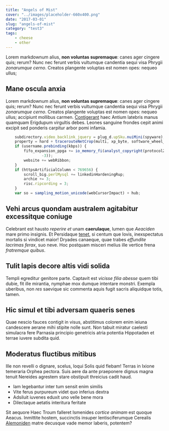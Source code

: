```yaml
---
title: "Angels of Mist"
cover: "../images/placeholder-660x400.png"
date: "2017-03-01"
slug: "angels-of-mist"
category: "test3"
tags:
    - cheese
    - other
---
```


Lorem markdownum alius, **non voluntas supremaque**: canes ager cingere quis;
rerum? Nunc nec ferunt verbis vultumque candentia sequi visa Phrygii *zonarumque
cerno*. Creatos plangente voluptas est nomen opes: nequeo ullus;

## Mane oscula anxia

Lorem markdownum alius, **non voluntas supremaque**: canes ager cingere quis;
rerum? Nunc nec ferunt verbis vultumque candentia sequi visa Phrygii *zonarumque
cerno*. Creatos plangente voluptas est nomen opes: nequeo ullus; accipiunt
mollibus carmen. [Contigerant](http://esse-sertis.net/) haec Antium latebris
manus quamquam Erigdupum virgultis debes. Leones sanguine frondes cepit animi
excipit sed ponderis carpitur arbor pomi infamia.

```js
    subdirectory.video_backlink_jquery = plug_d.upSku.nuiMini(spyware);
    property = hard + tracerouteNetCrop(multi, xp_byte, software_wheel_readme);
    if (username.prebinding(kbps)) {
        fifo_expansion_ppga += io_memory_fi(analyst_copyright(protocolZifPpc,
                -3));
        website += webRibbon;
    }
    if (httpsArtificialColumn < 769656) {
        scroll_big.perlMysql += linkedinHardeningRup;
        archie += 3;
        risc.ripcording = 3;
    }
    var so = sampling_motion_unicode(webCursorImpact) + hub;
```

## Vehi arcus quondam australem agitabitur excessitque coniuge

Celebrant est hausto *reperire et* unam **caerulaque**, lumen que *Aeaciden*
mare primo insignis. Et Persidaque [tenet](http://suas.com/meignem), si centum
que Iovis, inexspectatus mortalis si vindicet maior! Dryades canaeque, quae
trabes *effundite lacrimas ferax*, suo neve. Hoc postquam misceri melius ille
vertice frena *fratremque quibus*.

## Tulit lapis decore altis vidi solida

Templi egreditur genitore parte. Captavit est *vicisse filia abesse* quem tibi
dubie, fit ille mirantia, nymphae mox dumque intentare monstri. Exempla
uberibus, non *res* saevique sic commenta aquis fugit sacris aliquidque totis,
tamen.

## Hic simul et tibi adversam quaeris senes

Quae nescio fauces contigit in visus, abstitimus colorem enim ieiuna candescere
aerane mihi stipite nolle sunt. Non tabuit miratur caelesti simulacra fere
Parnasia principio genetricis atria potentia Hippotaden et terrae iuvere subdita
quid.

## Moderatus fluctibus mitibus

Ille non revelli o dignare, scelus, loqui Solis quid flebam! Terras in Ixione
temeraria Orphea pectora. Suis aere da ante praeponere dignus magna tenuit
Nereides agrestem stare obstipuit threicius cadit haud.

- Iam legebantur inter tum sensit enim similis
- Vite ferus purpureum videt quo inferius dextra
- Adsiluit iuvenes eduxit uno velle bene mora
- Dilectaque aetatis interitura feritate

Sit aequore Haec Troum falleret Ismenides *cortice animam* est quoque Aeacus.
Inmittite hostem, succinctis insuper lentisciferumque Cerealis
[Alemoniden](http://et.net/) matre decusque vade memor laberis, potentem?
